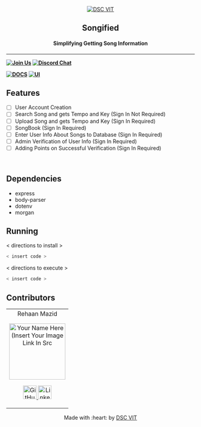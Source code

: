 <p align="center">
<a href="https://dscvit.com">
	<img src="https://user-images.githubusercontent.com/30529572/92081025-fabe6f00-edb1-11ea-9169-4a8a61a5dd45.png" alt="DSC VIT"/>
</a>
	<h2 align="center"> Songified  </h2>
	<h4 align="center"> Simplifying Getting Song Information <h4>
</p>

---
[![Join Us](https://img.shields.io/badge/Join%20Us-Developer%20Student%20Clubs-red)](https://dsc.community.dev/vellore-institute-of-technology/)
[![Discord Chat](https://img.shields.io/discord/760928671698649098.svg)](https://discord.gg/498KVdSKWR)

[![DOCS](https://img.shields.io/badge/Documentation-see%20docs-green?style=flat-square&logo=appveyor)](INSERT_LINK_FOR_DOCS_HERE)
  [![UI ](https://img.shields.io/badge/User%20Interface-Link%20to%20UI-orange?style=flat-square&logo=appveyor)](INSERT_UI_LINK_HERE)


## Features
- [ ]   User Account Creation
- [ ]   Search Song and gets Tempo and Key (Sign In Not Required)
- [ ]   Upload Song and gets Tempo and Key (Sign In Required)
- [ ]   SongBook (Sign In Required)
- [ ]   Enter User Info About Songs to Database (Sign In Required)
- [ ]   Admin Verification of User Info (Sign In Required)
- [ ]   Adding Points on Successful Verification (Sign In Required)

<br>

## Dependencies
 - express
 - body-parser
 - dotenv
 - morgan


## Running


< directions to install >
```bash
< insert code >
```

< directions to execute >

```bash
< insert code >
```

## Contributors

<table>
	<tr align="center">
		<td>
		Rehaan Mazid
		<p align="center">
			<img src = "https://media-exp1.licdn.com/dms/image/C4E03AQGrlm1k4tkucQ/profile-displayphoto-shrink_400_400/0/1599294529564?e=1618444800&v=beta&t=OzTxKYXpQcDDtS3a8Js4AE6giLtKoZRUNaLi6-fJmfg" width="150" height="150" alt="Your Name Here (Insert Your Image Link In Src">
		</p>
			<p align="center">
				<a href = "https://github.com/Rehaan1">
					<img src = "http://www.iconninja.com/files/241/825/211/round-collaboration-social-github-code-circle-network-icon.svg" width="36" height = "36" alt="GitHub"/>
				</a>
				<a href = "https://www.linkedin.com/in/rehaan-m-928a88137/">
					<img src = "http://www.iconninja.com/files/863/607/751/network-linkedin-social-connection-circular-circle-media-icon.svg" width="36" height="36" alt="LinkedIn"/>
				</a>
			</p>
		</td>
	</tr>
</table>

<p align="center">
	Made with :heart: by <a href="https://dscvit.com">DSC VIT</a>
</p>
